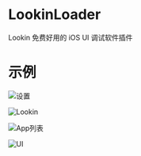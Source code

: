 # LookinLoader
Lookin 免费好用的 iOS UI 调试软件插件

# 示例

![设置](https://github.com/creantan/LookinLoader/blob/master/example/setting.jpeg "设置" )

![Lookin](https://github.com/creantan/LookinLoader/blob/master/example/Lookin.jpeg "Lookin" )

![App列表](https://github.com/creantan/LookinLoader/blob/master/example/app.png "App列表" )

![UI](https://github.com/creantan/LookinLoader/blob/master/example/ui.png "UI" )